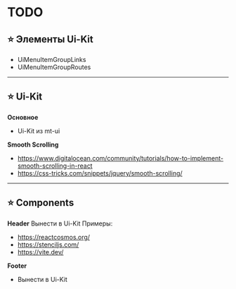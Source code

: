 # TODO

## ⭐️ Элементы Ui-Kit
- UiMenuItemGroupLinks
- UiMenuItemGroupRoutes

----

## ⭐️ Ui-Kit
**Основное**
- Ui-Kit из mt-ui

**Smooth Scrolling**
- https://www.digitalocean.com/community/tutorials/how-to-implement-smooth-scrolling-in-react
- https://css-tricks.com/snippets/jquery/smooth-scrolling/

----

## ⭐️ Components

**Header**
Вынести в Ui-Kit
Примеры:
- https://reactcosmos.org/
- https://stenciljs.com/
- https://vite.dev/

**Footer**
- Вынести в Ui-Kit
